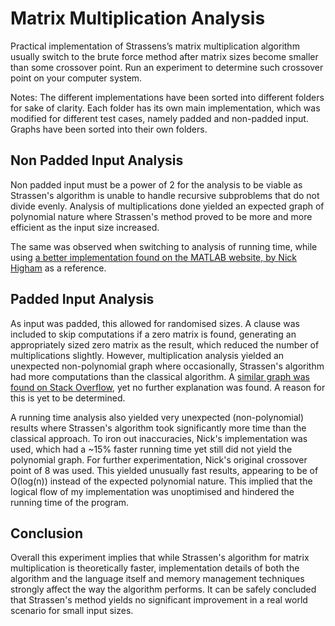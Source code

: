 # Matrix Multiplication Analysis

Practical implementation of Strassens’s matrix multiplication algorithm  usually switch to the brute force method after matrix sizes become smaller than some crossover point. Run an experiment to determine such crossover point on your computer system.


Notes: The different implementations have been sorted into different folders for sake of clarity. Each folder has its own main implementation, which was modified for different test cases, namely padded and non-padded input. Graphs have been sorted into their own folders.

## Non Padded Input Analysis

Non padded input must be a power of 2 for the analysis to be viable as Strassen's algorithm is unable to handle recursive subproblems that do not divide evenly. Analysis of multiplications done yielded an expected graph of polynomial nature where Strassen's method proved to be more and more efficient as the input size increased.

The same was observed when switching to analysis of running time, while using [a better implementation found on the MATLAB website, by Nick Higham](https://in.mathworks.com/matlabcentral/fileexchange/2360-the-matrix-computation-toolbox?focused=5041535&tab=function&requestedDomain=true) as a reference.


## Padded Input Analysis

As input was padded, this allowed for randomised sizes.  A clause was included to skip computations if a zero matrix is found, generating an appropriately sized zero matrix as the result, which reduced the number of multiplications slightly. However, multiplication analysis yielded an unexpected non-polynomial graph where occasionally, Strassen's algorithm had more computations than the classical algorithm. A [similar graph was found on Stack Overflow](https://stackoverflow.com/questions/4304600/matrix-multiplication-strassen-vs-standard), yet no further explanation was found. A reason for this is yet to be determined.

A running time analysis also yielded very unexpected (non-polynomial) results where Strassen's algorithm took significantly more time than the classical approach. To iron out inaccuracies, Nick's implementation was used, which had a ~15% faster running time yet still did not yield the polynomial graph. For further experimentation, Nick's original crossover point of 8 was used. This yielded unusually fast results, appearing to be of O(log(n)) instead of the expected polynomial nature. This implied that the logical flow of my implementation was unoptimised and hindered the running time of the program.


## Conclusion

Overall this experiment implies that while Strassen's algorithm for matrix multiplication is theoretically faster, implementation details of both the algorithm and the language itself and memory management techniques strongly affect the way the algorithm performs. It can be safely concluded that Strassen's method yields no significant improvement in a real world scenario for small input sizes.
